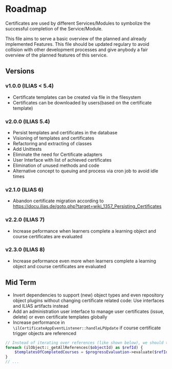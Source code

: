 # Roadmap

Certificates are used by different Services/Modules to
symbolize the successful completion of the Service/Module.

This file aims to serve a basic overview of the planned and
already implemented Features.
This file should be updated regulary to avoid collision with
other development processes and give anybody a fair overview
of the planned features of this service.

## Versions

### v1.0.0 (ILIAS < 5.4)

* Certificate templates can be created via file
  in the filesystem
* Certificates can be downloaded by users(based on
  the certificate template)

### v2.0.0 (ILIAS 5.4)

* Persist templates and certificates in the database
* Visioning of templates and certificates
* Refactoring and extracting of classes
* Add Unittests
* Eliminate the need for Certificate adapters
* User Interface with list of achieved certificates
* Elimination of unused methods and code
* Alternative concept to queuing and process via
  cron job to avoid idle times

### v2.1.0 (ILIAS 6)

* Abandon certificate migration according to https://docu.ilias.de/goto.php?target=wiki_1357_Persisting_Certificates

### v2.2.0 (ILIAS 7)

* Increase peformance when learners complete a learning object and course certificates are evaluated

### v2.3.0 (ILIAS 8)

* Increase peformance even more when learners complete a learning object and course certificates are evaluated

## Mid Term 
* Invert dependencies to support (new) object types and even repository object plugins without changing
  certificate related code: Use interfaces and ILIAS artifacts instead
* Add an administration user interface to manage user certificates (issue, delete) or even certificate templates globally
* Increase performance in `\ilCertificateAppEventListener::handleLPUpdate` if course certificate trigger objects are
  referenced
```php
// Instead of iterating over references (like shown below), we should try to achieve O(1) by evaluating a collection of ref_ids
foreach (ilObject::_getAllReferences($objectId) as $refId) {
    $templatesOfCompletedCourses = $progressEvaluation->evaluate($refId, $userId);
}
// ...
```
